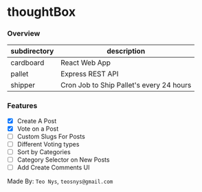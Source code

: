 # thoughtBox

### Overview

| subdirectory | description      |
|--------------|------------------|
| cardboard    | React Web App    |
| pallet       | Express REST API |
| shipper      | Cron Job to Ship Pallet's every 24 hours |

### Features

- [x] Create A Post
- [x] Vote on a Post
- [ ] Custom Slugs For Posts 
- [ ] Different Voting types
- [ ] Sort by Categories
- [ ] Category Selector on New Posts
- [ ] Add Create Comments UI

Made By: ` Teo Nys `, `teosnys@gmail.com`